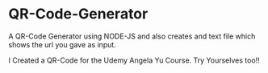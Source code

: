 # QR-Code-Generator
A QR-Code Generator using NODE-JS and also creates and text file which shows the url you gave as input.

I Created a QR-Code for the Udemy Angela Yu Course. Try Yourselves too!!  
